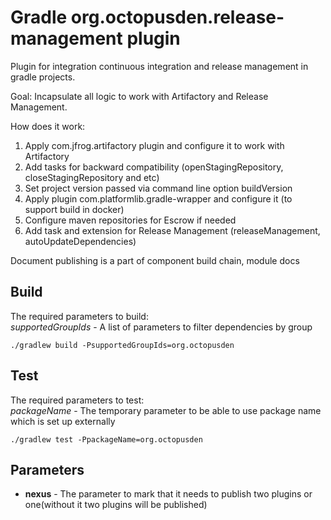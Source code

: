 # Gradle org.octopusden.release-management plugin

Plugin for integration continuous integration and release management in gradle projects.

Goal: Incapsulate all logic to work with Artifactory and Release Management.

How does it work:
1. Apply com.jfrog.artifactory plugin and configure it to work with Artifactory
2. Add tasks for backward compatibility (openStagingRepository, closeStagingRepository and etc)
3. Set project version passed via command line option buildVersion
4. Apply plugin com.platformlib.gradle-wrapper and configure it (to support build in docker)
5. Configure maven repositories for Escrow if needed
6. Add task and extension for Release Management (releaseManagement, autoUpdateDependencies)

Document publishing is a part of component build chain, module docs

## Build
The required parameters to build:\
*supportedGroupIds* - A list of parameters to filter dependencies by group
```shell
./gradlew build -PsupportedGroupIds=org.octopusden
```

## Test
The required parameters to test:\
*packageName* - The temporary parameter to be able to use package name which is set up externally
```shell
./gradlew test -PpackageName=org.octopusden
```

## Parameters

- <b>nexus</b> - The parameter to mark that it needs to publish two plugins or one(without it two plugins will be published) 